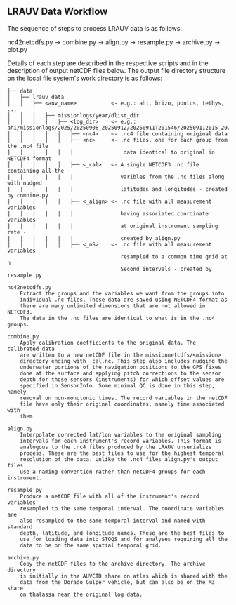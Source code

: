 ## LRAUV Data Workflow

The sequence of steps to process LRAUV data is as follows:

  nc42netcdfs.py → combine.py → align.py → resample.py → archive.py → plot.py

Details of each step are described in the respective scripts and in the
description of output netCDF files below. The output file directory structure
on the local file system's work directory is as follows:

    ├── data
    │   ├── lrauv_data
    │   │   ├── <auv_name>           <- e.g.: ahi, brizo, pontus, tethys, ...
    │   │   │   ├── missionlogs/year/dlist_dir
    │   │   │   │   ├── <log_dir>    <- e.g.: ahi/missionlogs/2025/20250908_20250912/20250911T201546/202509112015_202509112115.nc4
    │   │   │   │   │   ├── <nc4>    <- .nc4 file containing original data
    │   │   │   │   │   ├── <nc>     <- .nc files, one for each group from the .nc4 file
    |   |   |   |   |   |                data identical to original in NETCDF4 format
    │   │   │   │   │   ├── <_cal>   <- A single NETCDF3 .nc file containing all the
    |   |   |   |   |   |               varibles from the .nc files along with nudged
    |   |   |   |   |   |               latitudes and longitudes - created by combine.py
    │   │   │   │   │   ├── <_align> <- .nc file with all measurement variables
    |   |   |   |   |   |               having associated coordinate variables
    |   |   |   |   |   |               at original instrument sampling rate -
    |   |   |   |   |   |               created by align.py
    │   │   │   │   │   ├── <_nS>    <- .nc file with all measurement variables
                                        resampled to a common time grid at n
                                        Second intervals - created by resample.py

    nc42netcdfs.py
        Extract the groups and the variables we want from the groups into 
        individual .nc files. These data are saved using NETCDF4 format as
        there are many unlimited dimensions that are not allowed in NETCDF3.
        The data in the .nc files are identical to what is in the .nc4 groups.
    
    combine.py
        Apply calibration coefficients to the original data. The calibrated data
        are written to a new netCDF file in the missionnetcdfs/<mission>
        directory ending with _cal.nc. This step also includes nudging the
        underwater portions of the navigation positions to the GPS fixes
        done at the surface and applying pitch corrections to the sensor
        depth for those sensors (instruments) for which offset values are
        specified in SensorInfo. Some minimal QC is done in this step, namely
        removal on non-monotonic times. The record variables in the netCDF
        file have only their original coordinates, namely time associated with
        them.

    align.py
        Interpolate corrected lat/lon variables to the original sampling
        intervals for each instrument's record variables. This format is
        analogous to the .nc4 files produced by the LRAUV unserialize
        process. These are the best files to use for the highest temporal
        resolution of the data. Unlike the .nc4 files align.py's output files
        use a naming convention rather than netCDF4 groups for each instrument.

    resample.py
        Produce a netCDF file with all of the instrument's record variables
        resampled to the same temporal interval. The coordinate variables are
        also resampled to the same temporal interval and named with standard
        depth, latitude, and longitude names. These are the best files to
        use for loading data into STOQS and for analyses requiring all the
        data to be on the same spatial temporal grid.

    archive.py
        Copy the netCDF files to the archive directory. The archive directory
        is initially in the AUVCTD share on atlas which is shared with the
        data from the Dorado Gulper vehicle, but can also be on the M3 share
        on thalassa near the original log data.
